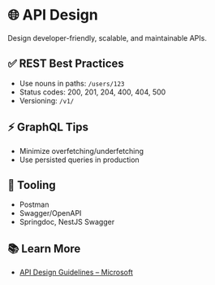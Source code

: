 # 🌐 API Design

Design developer-friendly, scalable, and maintainable APIs.

## ✅ REST Best Practices

- Use nouns in paths: `/users/123`
- Status codes: 200, 201, 204, 400, 404, 500
- Versioning: `/v1/`

## ⚡ GraphQL Tips

- Minimize overfetching/underfetching
- Use persisted queries in production

## 🔧 Tooling

- Postman
- Swagger/OpenAPI
- Springdoc, NestJS Swagger

## 📚 Learn More

- [API Design Guidelines – Microsoft](https://learn.microsoft.com/en-us/azure/architecture/best-practices/api-design)
